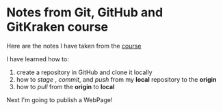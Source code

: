 # Notes from Git, GitHub and GitKraken course

Here are the notes I have taken from the [course](https://srse-git-github-zero2hero.netlify.app/) 

I have learned how to:

1. create a repository in GitHub and clone it locally 
2. how to _stage_ , _commit_, and _push_ from my **local** repository to the **origin**
3. how to _pull_ from the **origin** to **local**

Next I'm going to publish a WebPage!